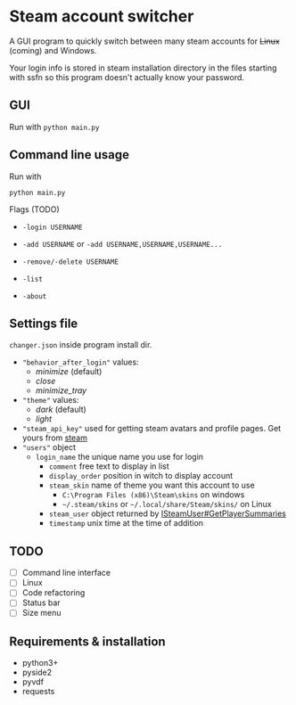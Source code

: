 # Steam account switcher

A GUI program to quickly switch between many steam accounts for ~~Linux~~ (coming) and Windows.

Your login info is stored in steam installation directory in the files starting with ssfn so this program doesn't actually know your password.


## GUI

Run with `python main.py`

## Command line usage

Run with

`python main.py`

Flags  (TODO)

* `-login USERNAME`

* `-add USERNAME` or `-add USERNAME,USERNAME,USERNAME...`

* `-remove/-delete USERNAME`

* `-list`

* `-about`


## Settings file

`changer.json` inside program install dir.

- `"behavior_after_login"` values:
    - *minimize* (default)
    - *close*
    - *minimize_tray*
- `"theme"` values:
    - *dark* (default)
    - *light*
- `"steam_api_key"` used for getting steam avatars and profile pages. Get yours from [steam](https://steamcommunity.com/dev/apikey)
- `"users"` object
    - `login_name` the unique name you use for login
        - `comment` free text to display in list
        - `display_order` position in witch to display account
        - `steam_skin` name of theme you want this account to use
            - `C:\Program Files (x86)\Steam\skins` on windows
            - `~/.steam/skins` or `~/.local/share/Steam/skins/` on Linux
        - `steam_user` object returned by [ISteamUser#GetPlayerSummaries](https://partner.steamgames.com/doc/webapi/ISteamUser#GetPlayerSummaries)
        - `timestamp` unix time at the time of addition

## TODO

- [ ] Command line interface
- [ ] Linux
- [ ] Code refactoring
- [ ] Status bar
- [ ] Size menu
        
## Requirements & installation

- python3+
- pyside2
- pyvdf
- requests

